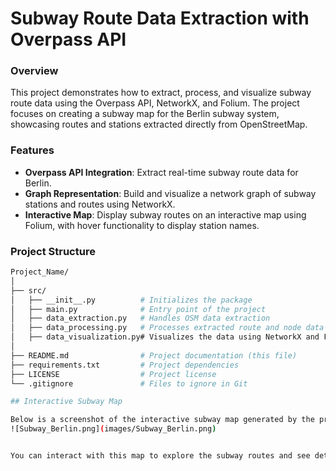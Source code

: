 # Subway Route Data Extraction with Overpass API

### Overview
This project demonstrates how to extract, process, and visualize subway route data using the Overpass API, NetworkX, and Folium. The project focuses on creating a subway map for the Berlin subway system, showcasing routes and stations extracted directly from OpenStreetMap.

### Features
- **Overpass API Integration**: Extract real-time subway route data for Berlin.
- **Graph Representation**: Build and visualize a network graph of subway stations and routes using NetworkX.
- **Interactive Map**: Display subway routes on an interactive map using Folium, with hover functionality to display station names.

### Project Structure
```bash
Project_Name/
│
├── src/
│   ├── __init__.py          # Initializes the package
│   ├── main.py              # Entry point of the project
│   ├── data_extraction.py   # Handles OSM data extraction
│   ├── data_processing.py   # Processes extracted route and node data
│   ├── data_visualization.py# Visualizes the data using NetworkX and Folium
│
├── README.md                # Project documentation (this file)
├── requirements.txt         # Project dependencies
├── LICENSE                  # Project license
└── .gitignore               # Files to ignore in Git

## Interactive Subway Map

Below is a screenshot of the interactive subway map generated by the project. This map visualizes the subway routes and stops in Berlin.
![Subway_Berlin.png](images/Subway_Berlin.png)


You can interact with this map to explore the subway routes and see details about each stop.






